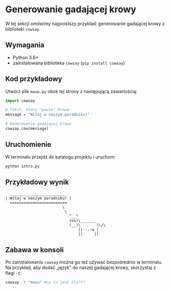 # Generowanie gadającej krowy

W tej sekcji omówimy najprostszy przykład: generowanie gadającej krowy z biblioteki `cowsay`.

## Wymagania

* Python 3.6+
* zainstalowana biblioteka `cowsay` (`pip install cowsay`)

## Kod przykładowy

Utwórz plik `muuu.py` obok tej strony z następującą zawartością:

```python
import cowsay

# Tekst, który "powie" krowa
message = "Witaj w naszym poradniku!"

# Generowanie gadającej krowy
cowsay.cow(message)
```

## Uruchomienie

W terminalu przejdź do katalogu projektu i uruchom:

```bash
python intro.py
```

## Przykładowy wynik

```
  _________________________
| Witaj w naszym poradniku! |
  =========================
                         \
                          \
                            ^__^
                            (oo)\_______
                            (__)\       )\/\
                                ||----w |
                                ||     ||
```
## Zabawa w konsoli

Po zainstalowaniu `cowsay` można go też używać bezpośrednio w terminalu.  
Na przykład, aby dodać „język” do naszej gadającej krowy, skorzystaj z flagi `-t`:

```bash
cowsay -t "muuu" #co tu jest źle???